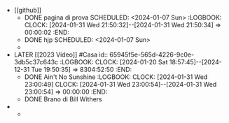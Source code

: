 - [[github]]
	- DONE pagina di prova
	  SCHEDULED: <2024-01-07 Sun>
	  :LOGBOOK:
	  CLOCK: [2024-01-31 Wed 21:50:32]--[2024-01-31 Wed 21:50:34] =>  00:00:02
	  :END:
	- DONE hjp
	  SCHEDULED: <2024-01-07 Sun>
	-
- LATER [[2023 Video]] #Casa
  id:: 65945f5e-565d-4226-9c0e-3db5c37c643c
  :LOGBOOK:
  CLOCK: [2024-01-20 Sat 18:57:45]--[2024-12-31 Tue 19:50:35] =>  8304:52:50
  :END:
	- DONE Ain't No Sunshine
	  :LOGBOOK:
	  CLOCK: [2024-01-31 Wed 23:00:49]
	  CLOCK: [2024-01-31 Wed 23:00:54]--[2024-01-31 Wed 23:00:54] =>  00:00:00
	  :END:
	- DONE Brano di Bill Withers
-
	-